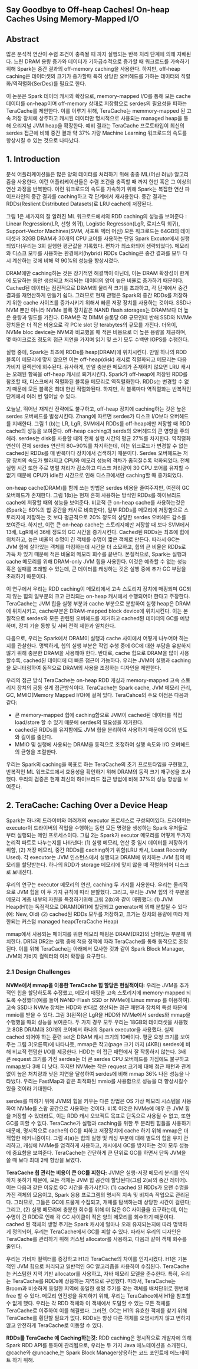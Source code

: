 # 
## Say Goodbye to Off-heap Caches! On-heap Caches Using Memory-Mapped I/O

## Abstract
많은 분석적 연산이 수렴 조건이 충족될 때 까지 실행되는 반복 처리 단계에 의해 지배된다.
느린 DRAM 용량 증가와 데이터가 기하급수적으로 증가할 때 워크로드를 가속하기 위해 Spark는 중간 결과의 off-memory caching을 사용한다. 
하지만, off-heap caching은 데이터셋의 크기가 증가할때 특히 상당한 오버헤드를 가하는 데이터의 직렬화/역직렬화(SerDes)를 필요로 한다.  

이 논문은 Spark 데이터 캐시의 확장으로, memory-mapped I/O를 통해 모든 cache 데이터를 on-heap이며 off-memory 상태로 저장함으로 serdes의 필요성을 피하는 TeraCache를 제안한다.
이를 이루기 위해, TeraCache는 memmory-mapped 된 고속 저장 장치에 상주하고 캐시된 데이터만 명시적으로 사용되는 managed heap을 통해 오리지널 JVM heap을 확장한다.
예비 결과는 TeraCache 프로토타입이 최신의 serdes 접근에 비해 중간 결과 약 37% 가량 Machine Learning 워크로드의 속도를 향상시킬 수 있는 것으로 나타났다. 

## 1. Introduction 
분석 어플리케이션들은 많은 양의 데이터를 처리하기 위해 종종 ML(머신 러닝) 알고리즘을 사용한다.
이런 어플리케이션들은 수렴 조건을 충족할 때 까지 한번 혹은 그 이상의 연산 과정을 반복한다.
이런 워크로드의 속도를 가속하기 위해 Spark는 복잡한 연산 파이프라인의 중간 결과를 caching하고 각 단계에서 재사용한다.
중간 결과는 RDDs(Reslient Distributed Datasets)로 LRU cache에 저장된다.  

그림 1은 세가지의 잘 알려진 ML 워크로드에서의 RDD caching의 성능을 보여준다 : Linear Regression(LR, 선형 회귀), Logistic Regresson(LgR, 로지스틱 회귀), Support-Vector Machines(SVM, 서포트 벡터 머신)
모든 워크로드는 64GB의 데이터셋과 32GB DRAM과 30개의 CPU 코어를 사용하는 단일 Spark Excutor에서 실행되었다(우리는 3회 실행한 평균값을 기록했다. 편차가 최소화되어 생략되었다).
메모리와 디스크 모두를 사용하는 환경에서(hybrid) RDDs Caching은 중간 결과를 모두 다시 계산하는 것에 비해 약 90%의 성능을 향상시켰다.     

DRAM에만 caching하는 것은 장기적인 해결책이 아닌데, 이는 DRAM 확장성이 한계에 도달하는 동안 생성되고 처리되는 데이터의 양이 높은 비율로 증가하기 때문이다. Cached된 데이터는 점진적으로 DRAM의 물리적 크기를 초과하고, 각 단계에서 중간 결과를 재연산하게 만들기 쉽다. 
그러므로 현재 관행은 Spark의 중간 RDDs를 저장하기 위한 cache 사이즈를 증가시키기 위해서 빠른 저장 장치를 사용하는 것이다.
SSD나 NVM 뿐만 아니라 NVMe 블록 장치같은 NAND flash storages는 DRAM보다 더 높은 용량과 밀도를 가진다.
DRAM은 각 DIMM 슬롯당 GB 규모인데 반해 SSD와 NVMe 장치들은 더 적은 비용으로 각 PCIe slot 당 terabytes의 규모를 가진다.
더욱이, NVMe bloc device는 NVM과 비교했을 때 적은 비용으로 더 높은 용량을 제공하며, 몇 마이크로초 정도의 접근 지연을 가지며 읽기 및 쓰기 모두 수백만 IOPS를 수행한다.  

실행 중에, Spark는 최초에 RDDs를 heap(DRAM)에 위치시킨다.
만일 하나의 RDD 블록이 메모리에 맞지 않으면 이는 off-heap(disk) 캐시로 직렬화되고 메모리는 다음 가비지 컬렉션에 회수된다.
유사하게, 만일 충분한 메모리가 존재하지 않으면 LRU 캐시는 오래된 항목을 off-heap 캐시로 퇴거시킨다.
Spark가 off-heap에 저장된 RDD를 참조할 때, 디스크에서 직렬화된 블록을 메모리로 역직렬화한다.
RDDs는 변경할 수 없기 때문에 모든 블록은 최대 한번 직렬화된다.
하지만, 각 블록마다 역직렬화는 반복적인 단계에서 여러 번 일어날 수 있다.  

오늘날, 뛰어난 재계산 전략에도 불구하고, off-heap 장치에 caching하는 것은 높은 serdes 오버헤드를 발생시킨다.
Zhang에 따르면 serdes가 디스크 I/O보다 오버헤드를 지배한다.
그림 1 (b)는 LR, LgR, SVM에서 RDDs를 off-heap에만 저장할 때 RDD cache의 성능을 보여준다.
off-heap caching과 serds의 오버헤드의 큰 영향을 주의해라.
serdes는 disk를 사용할 때의 전체 실행 시간의 평균 27%를 차지한다.
역직렬화 연산이 전체 serdes 연산의 80~90%를 차지하는데, 이는 워크로드가 변경할 수 없는 cached된 RDDs를 매 반복마다 장치에서 검색하기 때문이다.
Serdes 오버헤드는 저장 장치의 속도가 빨라지고 CPU와 메모리 성능의 격차가 좁혀질수록 악화되었다. 
전체 실행 시간 또한 주로 병렬 처리가 감소하고 디스크 처리량이 30 CPU 코어를 유지할 수 없기 때문에 CPU가 idle한 시간으로 인해 디스크에서만 caching할 때 증가되었다.   

on-heap cache(DRAM)를 함께 쓰는 방법은 serdes 비용을 줄여주지만, 여전히 GC 오버헤드가 존재한다. 
그림 1(b)는 현재 흔히 사용하는 방식인 RDDs를 하이브리드 cache에 저장할 때의 성능을 보여준다. 
비교적 큰 on-heap cache를 사용하는것은(Spark는 60%의 힙 공간을 캐시로 비축한다), 일부 RDDs를 메모리에 저장함으로 스토리지에 저장하는 것 보다 평균적으로 20% 정도의 상당한 serdes 오버헤드 감소를 보여준다.
하지만, 이런 큰 on-heap cache는 스토리지에만 저장할 때 보다 SVM에서 13배, LgR에서 36배 정도의 GC 시간을 증가시킨다.
Cached된 RDDs는 최초에 힙에 위치하고, 높은 비율의 수명이 긴 객체를 수명이 짧은 객체로 만든다.
따라서 GC는 JVM 힙에 살아있는 객체를 마킹하는데 시간을 더 소모하고, 힙의 큰 비율은 RDDs로 가득 차 있기 때문에 적은 비율의 메모리 회수를 끝낸다.
본질적으로, Spark는 실행과 cache 메모리를 위해 DRAM-only JVM 힙을 사용한다.
이것은 예측할 수 없는 성능 혹은 실패를 초래할 수 있는데, 큰 데이터를 캐싱하는 것은 실행 중에 추가 GC 부담을 초래하기 때문이다.   

이 연구에서 우리는 RDD caching이 메모리에서 고속 스토리지 장치에 매핑되며 GC되지 않는 힙의 일부분의 크고 관리되는 on-heap 캐시에서 수행되어야 한다고 주장한다.
TeraCache는 JVM 힙을 실행 부분과 cache 부분으로 분할하여 실행 heap은 DRAM에 위치시키고, cache부분은 DRAM-mapped block device에 위치시킨다. 
이는 본질적으로 serdes와 모든 관련된 오버헤드를 제거하고 cached된 데이터의 GC를 예방하며, 장치 기술 동향 및 서버 전력 제한과 일치한다.   

다음으로, 우리는 Spark에서 DRAM이 실행과 cache 사이에서 어떻게 나누어야 하는지를 관찰한다.
명백하게, 힙의 실행 부분은 작업 수행 중에 GC에 대한 부담을 유발하지 않기 위해 충분한 DRAM을 사용해야 한다.
반대로, cache 힙으로 DRAM을 많이 사용할수록, cached된 데이터에 더 빠른 접근이 가능하다. 
우리는 JVM이 실행과 caching을 모니터링하여 동적으로 DRAM의 사용을 조정하는 디자인을 제안한다.  

우리의 접근 방식 TeraCache는 on-heap RDD 캐싱과 memory-mapped 고속 스토리지 장치의 공동 설계 접근방식이다.
TeraCache는 Spark cache, JVM 메모리 관리, GC, MMIO(Memory Mapped I/O)에 걸쳐 있다. 
TeraCahce의 주요 이점은 다음과 같다:
 - 큰 memory-mapped 힙에 caching함으로 JVM이 cached된 데이터를 직접 load/store 할 수 있기 때문에 serdes의 필요성을 제거한다.  
 - cached된 RDDs를 유지함에도 JVM 힙을 분리하여 사용하기 때문에 GC의 빈도와 길이를 줄인다.  
 - MMIO 및 실행에 사용되는 DRAM을 동적으로 조정하여 실행 속도와 I/O 오버헤드의 균형을 조절한다.  

우리는 Spark의 caching을 목표로 하는 TeraCache의 초기 프로토타입을 구현했고, 반복적인 ML 워크로드에서 효용성을 확인하기 위해 DRAM의 동적 크기 재구성을 조사했다.
우리의 검증은 현재 최신의 하이브리드 접근 방법에 비해 37%의 성능 향상을 보여준다.   

## 2. TeraCache: Caching Over a Device Heap
Spark는 하나의 드라이버와 여러개의 executor 프로세스로 구성되어있다.
드라이버는 executor이 드라이버의 작업을 수행하는 동안 모든 명령을 생성하는 Spark 유저들로부터 실행되는 메인 프로세스이다. 
그림 2는 Spark가 excutor 메모리를 어떻게 두가지 논리적 파트로 나누는지를 나타낸다: (1) 실행 메모리, 연산 중 임시 데이터를 저장하기 위함, (2) 저장 메모리, 중간 RDDs를 caching하기 위함(LRU 캐시, Least Recently Used).
각 executor는 JVM 인스턴스에서 실행되고 DRAM에 위치하는 JVM 힙의 메모리를 할당받는다.
하나의 RDD가 storage 메모리에 맞지 않을 때 직렬화되어 디스크로 보내진다.   

우리의 연구는 executor 메모리의 연산, caching 두 가지를 사용한다.
우리는 물리적으로 JVM 힙을 이 두 가지 규칙에 따라 분할했다.
그리고, 우리는 JVM 힙의 각 부분을 메모리 계층 내부의 자원을 특정하기위해 그림 2(b)와 같이 매핑했다: (1) JVM Heap(H1)는 독점적으로 DRAM(DR1)에 할당되고 generator에 의해 분할될 수 있다(예: New, Old) (2) cached된 RDDs 모두를 저장하고, 크기는 장치의 용량에 따라 제한되는 커스텀 managed heap(TeraCache Heap)  

mmap에서 사용되는 페이지를 위한 메모리 매핑은 DRAM(DR2)의 남아있는 부분에 위치한다. DR1과 DR2는 실행 중에 적응 정책에 따라 TeraCache를 통해 동적으로 조정된다.
이를 위해 TeraCache는 아래에서 묘사한 것과 같이 Spark Block Manager, JVM의 가비지 컬렉터의 여러 확장을 요구한다.  

### 2.1 Design Challenges
**NVMe에서 mmap을 이용한 TeraCache 힙 할당은 현실적이다:** 우리는 JVM을 추가적인 힙을 할당하도록 수정했고, 메모리 매핑을 고속 스토리지에 memory-mapped 되도록 수정했다(예를 들어 NAND-Flash SSD or NVMe에 Linux mmap 를 이용하여).
고속 SSD나 NVMe 장치는 HDD와 반대로 생산되는 접근 패턴과 장치의 특성 때문에 mmio를 받을 수 있다.
그림 3(왼쪽)은 LgR을 HDD와 NVMe에서 serdes와 mmap을 수행했을 때의 성능을 보여준다.
두 가지 경우 모두 우리는 18GB의 데이터셋을 사용했고 8GB DRAM과 30개의 코어에서 하나의 Spark executor을 사용했다.
실제 cached 되어야 하는 훈련 set은 DRAM 캐시 크기의 10배이다.
평균 요청 크기를 보여주는 그림 3(오른쪽)에 나타나듯, mmap은 작고(page 크기 까지 (4KB)) serdes에 비해 비교적 랜덤한 I/O를 제공한다.
HDD는 이 접근 패턴에서 잘 작동하지 않는다. 
3배 큰 request 크기를 가진 serdes는 더 큰 serdes CPU 오버헤드를 가짐에도 불구하고 mmap보다 3배 더 낫다.
하지만 NVMe는 작은 request 크기에 대해 접근 패턴과 관계 없이 높은 처치량과 낮은 지연을 달성하여 serdes에 비해 mmap 36% 나은 성능을 나타냈다.
우리는 FastMap과 같은 최적화된 mmio를 사용함으로 성능을 더 향상시킬수 있을 것이라 기대한다.  

serdes를 피하기 위해 JVM의 힙을 키우는 다른 방법은 OS 가상 메모리 시스템을 사용하여 NVMe를 스왑 공간으로 사용하는 것이다.
비록 이것은 NVMe에 매우 큰 JVM 힙을 저장할 수 있더라도, 이는 RDD 캐시 오브젝트 목표로 단독으로 사용될 수 없고, 또한 GC를 피할 수 없다.
TeraCache가 실행과 caching을 위한 두 분리된 힙들을 사용하기 때문에, 명시적으로 cache의 GC를 피하고 저장장치에 cache 하기 위해 mmap은 더 적합한 메커니즘이다.
그림 4(a)는 힙의 실행 및 캐싱 부분에 대해 별도의 힙을 유지 관리하고, 캐싱에 NVMe를 엄격하게 사용하고, 캐시에서 GC를 방지하는 것이 모두 성능에 중요함을 보여준다.
TeraCache는 간단하게 큰 단위로 GC를 하면서 단독 JVM을 쓸 때 보다 최대 2배 향상을 보였다.  

**TeraCache 힙 관리는 비용이 큰 GC를 피한다:** 
JVM은 실행-저장 메모리 분리를 인식하지 못하기 때문에, 모든 객체는 JVM 힙 공간에 할당된다(그림 2(a)의 중간 레이어).
이는 다음과 같은 이유로 GC 시간을 증가시킨다: (1) cached 된 RDDs가 오랜 수명을 가진 객체의 모음이고, Spark 응용 프로그램의 명시적 지속 및 비지속 작업으로 관리된다.
그러므로, 그들은 GC에 드물게 수집되고, 개체를 탐색하는데 상당한 시간이 걸린다; 그리고, (2) 실행 메모리에 충분한 회수를 위해 더 많은 GC 사이클을 요구하는데, 이는 수명이 긴 RDD로 인해 각 GC 사이클이 적은 양의 메모리를 회수하기 때문이다. 
cached 된 객체의 생명 주기는 Spark 캐시에 얼마나 오래 유지되는지에 따라 명백하게 정의되어, 우리는 TeraCache에서 GC를 피할 수 있다.
따라서 우리의 디자인은 TeraCache를 관리하기 위해 커스텀 allocator를 사용하고, 다음과 같이 객체 회수를 줄인다.  

우리는 가비자 컬렉터를 증강하고 H1과 TeraCache의 차이를 인지시켰다. 
H1은 기본적인 JVM 힙으로 처리되고 일반적인 GC 알고리즘을 사용하여 수집된다. 
TeraCache는 커스텀한 지역 기반  allocator를 사용하고, 자바 메모리 모델을 준수한다.
특히, 우리는 TeraCache를 RDDs에 상응하는 지역으로 구성했다.
따라서, TeraCache는 Broom과 비슷하게 동일한 지역에 동일한 생명 주기를 갖는 객체를 배치단위로 한번에 free 할 수 있다. 
메모리 안전성을 유지하기 위해, 우리는 TeraCahce에서 H1을 참조할 수 없게 했다.
우리는 각 RDD 객체와 이 객체에서 도달할 수 있는 모든 객체를 TeraCache로 이주하여 이를 해결했다.
그러면, GC는 H1의 유효한 객체를 찾기 위해 TeraCache를 횡단할 필요가 없다.
RDDs는 항상 다른 객체를 오염시키지 않고 변하지 않고 안전하게 TeraCache로 이동할 수 있다.  

**RDDs를 TeraCache 에 Caching하는것:** 
RDD caching은 명시적으로 개발자에 의해 Spark RDD API를 통하여 관리됨으로, 우리는 두 가지 Java 에노테이션을 소개한다, @cache와 @uncache,는 Spark Block Manager상응하는 코드 포인트에 에노테이트 하기 위해. 